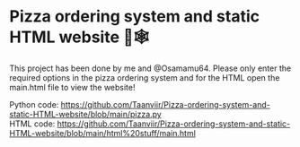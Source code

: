 # Pizza ordering system and static HTML website 🍕🕸️

This project has been done by me and @Osamamu64.
Please only enter the required options in the pizza ordering system and for the HTML open the main.html file to view the website!

Python code: https://github.com/Taanviir/Pizza-ordering-system-and-static-HTML-website/blob/main/pizza.py  
HTML code: https://github.com/Taanviir/Pizza-ordering-system-and-static-HTML-website/blob/main/html%20stuff/main.html
